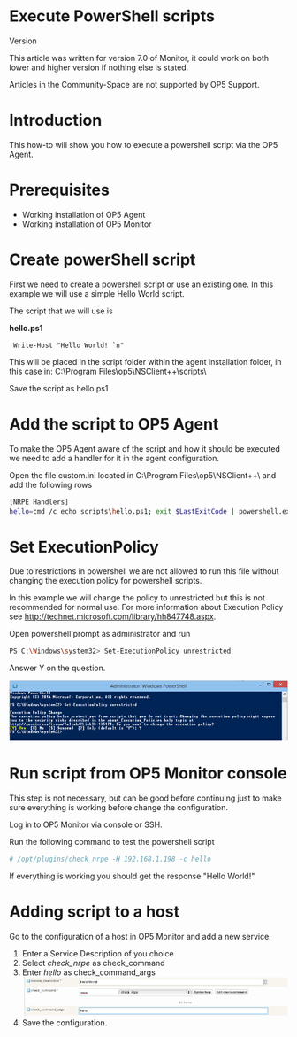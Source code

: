 # Execute PowerShell scripts

Version

This article was written for version 7.0 of Monitor, it could work on both lower and higher version if nothing else is stated.

Articles in the Community-Space are not supported by OP5 Support.

# Introduction

This how-to will show you how to execute a powershell script via the OP5 Agent.

# Prerequisites

-   Working installation of OP5 Agent 
-   Working installation of OP5 Monitor

# Create powerShell script

First we need to create a powershell script or use an existing one. In this example we will use a simple Hello World script.

The script that we will use is

**hello.ps1**

``` {.powershell data-syntaxhighlighter-params="brush: powershell; gutter: true; theme: Confluence" data-theme="Confluence" style="brush: powershell; gutter: true; theme: Confluence"}
 Write-Host "Hello World! `n" 
```

This will be placed in the script folder within the agent installation folder, in this case in: C:\\Program Files\\op5\\NSClient++\\scripts\\

Save the script as hello.ps1

# Add the script to OP5 Agent

To make the OP5 Agent aware of the script and how it should be executed we need to add a handler for it in the agent configuration.

Open the file custom.ini located in C:\\Program Files\\op5\\NSClient++\\ and add the following rows

``` {.bash data-syntaxhighlighter-params="brush: bash; gutter: false; theme: Confluence" data-theme="Confluence" style="brush: bash; gutter: false; theme: Confluence"}
[NRPE Handlers]
hello=cmd /c echo scripts\hello.ps1; exit $LastExitCode | powershell.exe -noprofile -nologo -command -
```

# Set ExecutionPolicy

Due to restrictions in powershell we are not allowed to run this file without changing the execution policy for powershell scripts.

In this example we will change the policy to unrestricted but this is not recommended for normal use. For more information about Execution Policy see <http://technet.microsoft.com/library/hh847748.aspx>.

Open powershell prompt as administrator and run

``` {.bash data-syntaxhighlighter-params="brush: bash; gutter: false; theme: Confluence" data-theme="Confluence" style="brush: bash; gutter: false; theme: Confluence"}
PS C:\Windows\system32> Set-ExecutionPolicy unrestricted
```

Answer Y on the question.

![](attachments/12190637/12386438.png)

# Run script from OP5 Monitor console

This step is not necessary, but can be good before continuing just to make sure everything is working before change the configuration.

Log in to OP5 Monitor via console or SSH.

Run the following command to test the powershell script

``` {.bash data-syntaxhighlighter-params="brush: bash; gutter: false; theme: Confluence" data-theme="Confluence" style="brush: bash; gutter: false; theme: Confluence"}
# /opt/plugins/check_nrpe -H 192.168.1.198 -c hello
```

If everything is working you should get the response "Hello World!"

# Adding script to a host

Go to the configuration of a host in OP5 Monitor and add a new service.

1.  Enter a Service Description of you choice
2.  Select *check\_nrpe* as check\_command 
3.  Enter *hello* as check\_command\_args
    ![](attachments/12190637/12386439.png)
4.  Save the configuration.

